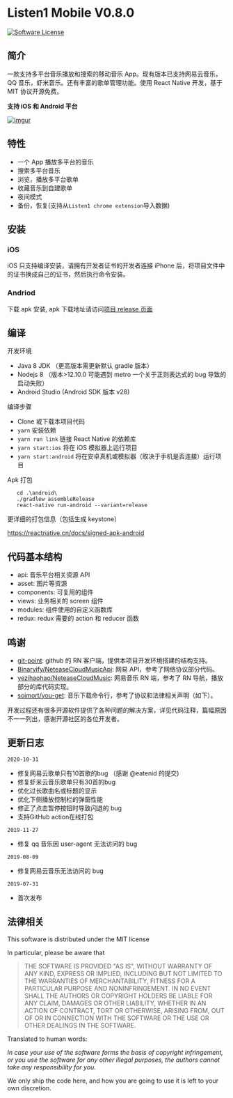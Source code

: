 # Listen1 Mobile V0.8.0

[![Software License](https://img.shields.io/badge/license-MIT-brightgreen.svg)](LICENSE)

## 简介

一款支持多平台音乐播放和搜索的移动音乐 App。现有版本已支持网易云音乐，QQ 音乐，虾米音乐。还有丰富的歌单管理功能。使用 React Native 开发，基于 MIT 协议开源免费。

**支持 iOS 和 Android 平台**

[![imgur](https://i.imgur.com/zYyaK92.png)]()

## 特性

- 一个 App 播放多平台的音乐
- 搜索多平台音乐
- 浏览，播放多平台歌单
- 收藏音乐到自建歌单
- 夜间模式
- 备份，恢复(支持从`Listen1 chrome extension`导入数据)

## 安装

### iOS

iOS 只支持编译安装，请拥有开发者证书的开发者连接 iPhone 后，将项目文件中的证书换成自己的证书，然后执行命令安装。

### Andriod

下载 apk 安装, apk 下载地址请访问[项目 release 页面](https://github.com/listen1/listen1_mobile/releases)

## 编译

开发环境

- Java 8 JDK （更高版本需更新默认 gradle 版本）
- Nodejs 8 （版本>12.10.0 可能遇到 metro 一个关于正则表达式的 bug 导致的启动失败）
- Android Studio (Android SDK 版本 v28)

编译步骤

- Clone 或下载本项目代码
- `yarn` 安装依赖
- `yarn run link` 链接 React Native 的依赖库
- `yarn start:ios` 将在 iOS 模拟器上运行项目
- `yarn start:android` 将在安卓真机或模拟器（取决于手机是否连接）运行项目

Apk 打包

```
   cd .\android\
   ./gradlew assembleRelease
   react-native run-android --variant=release

```

更详细的打包信息（包括生成 keystone）

https://reactnative.cn/docs/signed-apk-android

## 代码基本结构

- api: 音乐平台相关资源 API
- asset: 图片等资源
- components: 可复用的组件
- views: 业务相关的 screen 组件
- modules: 组件使用的自定义函数库
- redux: redux 需要的 action 和 reducer 函数

## 鸣谢

- [git-point](https://github.com/gitpoint/git-point): github 的 RN 客户端，提供本项目开发环境搭建的结构支持。
- [Binaryify/NeteaseCloudMusicApi](https://github.com/Binaryify/NeteaseCloudMusicApi): 网易 API，参考了网络协议部分代码。
- [yezihaohao/NeteaseCloudMusic](https://github.com/yezihaohao/NeteaseCloudMusic): 网易音乐 RN 端，参考了 RN 导航，播放部分的库代码实现。
- [soimort/you-get](https://github.com/soimort/you-get): 音乐下载命令行，参考了协议和法律相关声明（如下）。

开发过程还有很多开源软件提供了各种问题的解决方案，详见代码注释，篇幅原因不一一列出，感谢开源社区的各位开发者。

## 更新日志

`2020-10-31`
- 修复网易云歌单只有10首歌的bug （感谢 @eatenid 的提交)
- 修复虾米云音乐歌单只有30首的bug
- 优化过长歌曲名或标题的显示
- 优化下侧播放控制栏的弹窗性能
- 修正了点击暂停按钮时导致闪退的 bug
- 支持GitHub action在线打包

`2019-11-27`

- 修复 qq 音乐因 user-agent 无法访问的 bug

`2019-08-09`

- 修复网易云音乐无法访问的 bug

`2019-07-31`

- 首次发布

## 法律相关

This software is distributed under the MIT license

In particular, please be aware that

> THE SOFTWARE IS PROVIDED "AS IS", WITHOUT WARRANTY OF ANY KIND, EXPRESS OR
> IMPLIED, INCLUDING BUT NOT LIMITED TO THE WARRANTIES OF MERCHANTABILITY,
> FITNESS FOR A PARTICULAR PURPOSE AND NONINFRINGEMENT. IN NO EVENT SHALL THE
> AUTHORS OR COPYRIGHT HOLDERS BE LIABLE FOR ANY CLAIM, DAMAGES OR OTHER
> LIABILITY, WHETHER IN AN ACTION OF CONTRACT, TORT OR OTHERWISE, ARISING FROM,
> OUT OF OR IN CONNECTION WITH THE SOFTWARE OR THE USE OR OTHER DEALINGS IN THE
> SOFTWARE.

Translated to human words:

_In case your use of the software forms the basis of copyright infringement, or you use the software for any other illegal purposes, the authors cannot take any responsibility for you._

We only ship the code here, and how you are going to use it is left to your own discretion.
